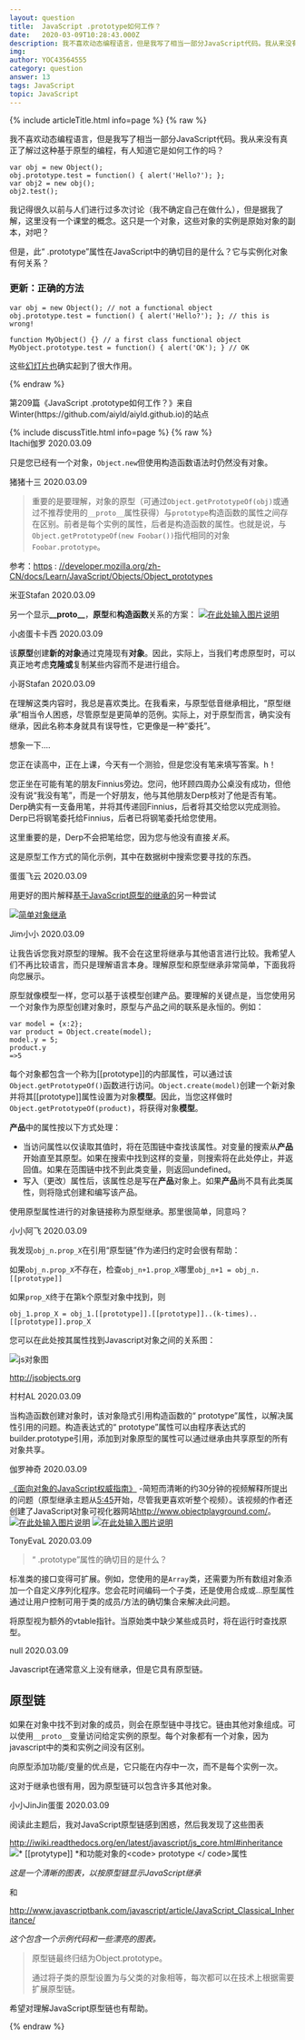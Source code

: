 ```yaml
---
layout: question
title:  JavaScript .prototype如何工作？
date:   2020-03-09T10:28:43.000Z
description: 我不喜欢动态编程语言，但是我写了相当一部分JavaScript代码。我从来没有真正了解过这种基于原型的编程，有人知道它是如何工作的吗？var obj ...
img: 
author: YOC43564555
category: question
answer: 13
tags: JavaScript
topic: JavaScript
---
```

<div class="article-root">
  <div class="article">
    {% include articleTitle.html info=page %}
    {% raw %}
    <div class="article-content"><p><font style="vertical-align: inherit;"><font style="vertical-align: inherit;">我不喜欢动态编程语言，但是我写了相当一部分JavaScript代码。</font><font style="vertical-align: inherit;">我从来没有真正了解过这种基于原型的编程，有人知道它是如何工作的吗？</font></font></p>

<pre><code>var obj = new Object();<font></font>
obj.prototype.test = function() { alert('Hello?'); };<font></font>
var obj2 = new obj();<font></font>
obj2.test();<font></font>
</code></pre>

<p><font style="vertical-align: inherit;"><font style="vertical-align: inherit;">我记得很久以前与人们进行过多次讨论（我不确定自己在做什么），但是据我了解，这里没有一个课堂的概念。</font><font style="vertical-align: inherit;">这只是一个对象，这些对象的实例是原始对象的副本，对吧？</font></font></p>

<p><font style="vertical-align: inherit;"><font style="vertical-align: inherit;">但是，此“ .prototype”属性在JavaScript中的确切目的是什么？</font><font style="vertical-align: inherit;">它与实例化对象有何关系？</font></font></p>

<h3><font style="vertical-align: inherit;"><font style="vertical-align: inherit;">更新：正确的方法</font></font></h3>

<pre><code>var obj = new Object(); // not a functional object<font></font>
obj.prototype.test = function() { alert('Hello?'); }; // this is wrong!<font></font>
<font></font>
function MyObject() {} // a first class functional object<font></font>
MyObject.prototype.test = function() { alert('OK'); } // OK<font></font>
</code></pre>

<p><font style="vertical-align: inherit;"><font style="vertical-align: inherit;">这些</font></font><a href="http://ejohn.org/apps/learn/#64" rel="noreferrer"><font style="vertical-align: inherit;"><font style="vertical-align: inherit;">幻灯片也</font></font></a><font style="vertical-align: inherit;"><font style="vertical-align: inherit;">确实起到了很大作用。</font></font></p></div>
    {% endraw %}
  </div>
  <p class="winter_mark">第209篇《JavaScript .prototype如何工作？》来自Winter(https://github.com/aiyld/aiyld.github.io)的站点</p>
  <div class="discuss-wrapper">
    {% include discussTitle.html info=page %}
    {% raw %}
    <div class="discuss-item">
        <div class="discuss-parent">
          <div class="discuss-meta">
            <span class="discuss-user">Itachi伽罗</span>
            <span class="discuss-time">2020.03.09</span>
          </div>
          <div class="discuss-comment"><p><font style="vertical-align: inherit;"><font style="vertical-align: inherit;">只是您已经有一个对象，</font></font><code>Object.new</code><font style="vertical-align: inherit;"><font style="vertical-align: inherit;">但使用构造函数语法时仍然没有对象。</font></font></p></div>
        </div></div><div class="discuss-item">
        <div class="discuss-parent">
          <div class="discuss-meta">
            <span class="discuss-user">猪猪十三</span>
            <span class="discuss-time">2020.03.09</span>
          </div>
          <div class="discuss-comment"><blockquote>
  <p><font style="vertical-align: inherit;"><font style="vertical-align: inherit;">重要的是要理解，对象的原型（可通过</font></font><code>Object.getPrototypeOf(obj)</code><font style="vertical-align: inherit;"><font style="vertical-align: inherit;">或通过不推荐使用的</font></font><code>__proto__</code><font style="vertical-align: inherit;"><font style="vertical-align: inherit;">属性获得）与</font></font><code>prototype</code><font style="vertical-align: inherit;"><font style="vertical-align: inherit;">构造函数</font><font style="vertical-align: inherit;">的</font><font style="vertical-align: inherit;">属性</font><font style="vertical-align: inherit;">之间存在区别</font><font style="vertical-align: inherit;">。</font><font style="vertical-align: inherit;">前者是每个实例的属性，后者是构造函数的属性。</font><font style="vertical-align: inherit;">也就是说，与</font></font><code>Object.getPrototypeOf(new Foobar())</code><font style="vertical-align: inherit;"><font style="vertical-align: inherit;">指代相同的对象</font></font><code>Foobar.prototype</code><font style="vertical-align: inherit;"><font style="vertical-align: inherit;">。</font></font></p>
</blockquote>

<p><font style="vertical-align: inherit;"><font style="vertical-align: inherit;">参考：</font><a href="https://developer.mozilla.org/en-US/docs/Learn/JavaScript/Objects/Object_prototypes" rel="nofollow noreferrer"><font style="vertical-align: inherit;">https</font></a><font style="vertical-align: inherit;"> : </font></font><a href="https://developer.mozilla.org/en-US/docs/Learn/JavaScript/Objects/Object_prototypes" rel="nofollow noreferrer"><font style="vertical-align: inherit;"><font style="vertical-align: inherit;">//developer.mozilla.org/zh-CN/docs/Learn/JavaScript/Objects/Object_prototypes</font></font></a></p></div>
        </div></div><div class="discuss-item">
        <div class="discuss-parent">
          <div class="discuss-meta">
            <span class="discuss-user">米亚Stafan</span>
            <span class="discuss-time">2020.03.09</span>
          </div>
          <div class="discuss-comment"><p><font style="vertical-align: inherit;"><font style="vertical-align: inherit;">另一个显示</font></font><strong><font style="vertical-align: inherit;"><font style="vertical-align: inherit;">__proto__</font></font></strong><font style="vertical-align: inherit;"><font style="vertical-align: inherit;">，</font></font><strong><font style="vertical-align: inherit;"><font style="vertical-align: inherit;">原型</font></font></strong><font style="vertical-align: inherit;"><font style="vertical-align: inherit;">和</font></font><strong><font style="vertical-align: inherit;"><font style="vertical-align: inherit;">构造函数</font></font></strong><font style="vertical-align: inherit;"><font style="vertical-align: inherit;">关系的方案：
</font></font><a href="https://i.stack.imgur.com/uy5ce.png" rel="nofollow noreferrer"><img src="https://i.stack.imgur.com/uy5ce.png" alt="在此处输入图片说明"></a></p></div>
        </div></div><div class="discuss-item">
        <div class="discuss-parent">
          <div class="discuss-meta">
            <span class="discuss-user">小卤蛋卡卡西</span>
            <span class="discuss-time">2020.03.09</span>
          </div>
          <div class="discuss-comment"><p><font style="vertical-align: inherit;"><font style="vertical-align: inherit;">该</font></font><strong><font style="vertical-align: inherit;"><font style="vertical-align: inherit;">原型</font></font></strong><font style="vertical-align: inherit;"><font style="vertical-align: inherit;">创建</font></font><strong><font style="vertical-align: inherit;"><font style="vertical-align: inherit;">新的对象</font></font></strong><font style="vertical-align: inherit;"><font style="vertical-align: inherit;">通过克隆现有</font></font><strong><font style="vertical-align: inherit;"><font style="vertical-align: inherit;">对象</font></font></strong><font style="vertical-align: inherit;"><font style="vertical-align: inherit;">。</font><font style="vertical-align: inherit;">因此，实际上，当我们考虑原型时，可以真正地考虑</font></font><strong><font style="vertical-align: inherit;"><font style="vertical-align: inherit;">克隆或</font></font></strong><font style="vertical-align: inherit;"><font style="vertical-align: inherit;">复制某些内容而不是进行组合。</font></font></p></div>
        </div></div><div class="discuss-item">
        <div class="discuss-parent">
          <div class="discuss-meta">
            <span class="discuss-user">小哥Stafan</span>
            <span class="discuss-time">2020.03.09</span>
          </div>
          <div class="discuss-comment"><p><font style="vertical-align: inherit;"><font style="vertical-align: inherit;">在理解这类内容时，我总是喜欢类比。</font><font style="vertical-align: inherit;">在我看来，与原型低音继承相比，“原型继承”相当令人困惑，尽管原型是更简单的范例。</font><font style="vertical-align: inherit;">实际上，对于原型而言，确实没有继承，因此名称本身就具有误导性，它更像是一种“委托”。</font></font></p>

<p><font style="vertical-align: inherit;"><font style="vertical-align: inherit;">想象一下....</font></font></p>

<p><font style="vertical-align: inherit;"><font style="vertical-align: inherit;">您正在读高中，正在上课，今天有一个测验，但是您没有笔来填写答案。</font><font style="vertical-align: inherit;">h！</font></font></p>

<p><font style="vertical-align: inherit;"><font style="vertical-align: inherit;">您正坐在可能有笔的朋友Finnius旁边。</font><font style="vertical-align: inherit;">您问，他环顾四周办公桌没有成功，但他没有说“我没有笔”，而是一个好朋友，他与其他朋友Derp核对了他是否有笔。</font><font style="vertical-align: inherit;">Derp确实有一支备用笔，并将其传递回Finnius，后者将其交给您以完成测验。</font><font style="vertical-align: inherit;">Derp已将钢笔委托给Finnius，后者已将钢笔委托给您使用。</font></font></p>

<p><font style="vertical-align: inherit;"><font style="vertical-align: inherit;">这里重要的是，Derp不会把笔给您，因为您</font><font style="vertical-align: inherit;">与他</font><font style="vertical-align: inherit;">没有直接</font></font><em><font style="vertical-align: inherit;"><font style="vertical-align: inherit;">关系</font></font></em><font style="vertical-align: inherit;"><font style="vertical-align: inherit;">。</font></font></p>

<p><font style="vertical-align: inherit;"><font style="vertical-align: inherit;">这是原型工作方式的简化示例，其中在数据树中搜索您要寻找的东西。</font></font></p></div>
        </div></div><div class="discuss-item">
        <div class="discuss-parent">
          <div class="discuss-meta">
            <span class="discuss-user">蛋蛋飞云</span>
            <span class="discuss-time">2020.03.09</span>
          </div>
          <div class="discuss-comment"><p><font style="vertical-align: inherit;"><font style="vertical-align: inherit;">用更好的图片</font><font style="vertical-align: inherit;">解释</font></font><a href="https://github.com/rus0000/jsinheritance" rel="noreferrer"><font style="vertical-align: inherit;"><font style="vertical-align: inherit;">基于JavaScript原型的继承的</font></font></a><font style="vertical-align: inherit;"><font style="vertical-align: inherit;">另一种尝试</font></font></p>

<p><a href="https://github.com/rus0000/jsinheritance" rel="noreferrer"><img src="https://i.stack.imgur.com/6gEKe.png" alt="简单对象继承"></a></p></div>
        </div></div><div class="discuss-item">
        <div class="discuss-parent">
          <div class="discuss-meta">
            <span class="discuss-user">Jim小小</span>
            <span class="discuss-time">2020.03.09</span>
          </div>
          <div class="discuss-comment"><p><font style="vertical-align: inherit;"><font style="vertical-align: inherit;">让我告诉您我对原型的理解。</font><font style="vertical-align: inherit;">我不会在这里将继承与其他语言进行比较。</font><font style="vertical-align: inherit;">我希望人们不再比较语言，而只是理解语言本身。</font><font style="vertical-align: inherit;">理解原型和原型继承非常简单，下面我将向您展示。</font></font></p>

<p><font style="vertical-align: inherit;"><font style="vertical-align: inherit;">原型就像模型一样，您可以基于该模型创建产品。</font><font style="vertical-align: inherit;">要理解的关键点是，当您使用另一个对象作为原型创建对象时，原型与产品之间的联系是永恒的。</font><font style="vertical-align: inherit;">例如：</font></font></p>

<pre><code>var model = {x:2};<font></font>
var product = Object.create(model);<font></font>
model.y = 5;<font></font>
product.y<font></font>
=&gt;5<font></font>
</code></pre>

<p><font style="vertical-align: inherit;"><font style="vertical-align: inherit;">每个对象都包含一个称为[[prototype]]的内部属性，可以通过该</font></font><code>Object.getPrototypeOf()</code><font style="vertical-align: inherit;"><font style="vertical-align: inherit;">函数</font><font style="vertical-align: inherit;">进行访问</font><font style="vertical-align: inherit;">。</font></font><code>Object.create(model)</code><font style="vertical-align: inherit;"><font style="vertical-align: inherit;">创建一个新对象并将其[[prototype]]属性设置为对象</font></font><strong><font style="vertical-align: inherit;"><font style="vertical-align: inherit;">模型</font></font></strong><font style="vertical-align: inherit;"><font style="vertical-align: inherit;">。</font><font style="vertical-align: inherit;">因此，当您这样做时</font></font><code>Object.getPrototypeOf(product)</code><font style="vertical-align: inherit;"><font style="vertical-align: inherit;">，将获得对象</font></font><strong><font style="vertical-align: inherit;"><font style="vertical-align: inherit;">模型</font></font></strong><font style="vertical-align: inherit;"><font style="vertical-align: inherit;">。</font></font></p>

<p><font style="vertical-align: inherit;"></font><strong><font style="vertical-align: inherit;"><font style="vertical-align: inherit;">产品</font></font></strong><font style="vertical-align: inherit;"><font style="vertical-align: inherit;">中的</font><font style="vertical-align: inherit;">属性</font><font style="vertical-align: inherit;">按以下方式处理：</font></font></p>

<ul>
<li><font style="vertical-align: inherit;"><font style="vertical-align: inherit;">当访问属性以仅读取其值时，将在范围链中查找该属性。</font><font style="vertical-align: inherit;">对变量的搜索从</font></font><strong><font style="vertical-align: inherit;"><font style="vertical-align: inherit;">产品</font></font></strong><font style="vertical-align: inherit;"><font style="vertical-align: inherit;">开始</font><font style="vertical-align: inherit;">直至其原型。</font><font style="vertical-align: inherit;">如果在搜索中找到这样的变量，则搜索将在此处停止，并返回值。</font><font style="vertical-align: inherit;">如果在范围链中找不到此类变量，则返回undefined。</font></font></li>
<li><font style="vertical-align: inherit;"><font style="vertical-align: inherit;">写入（更改）属性后，该属性总是写在</font></font><strong><font style="vertical-align: inherit;"><font style="vertical-align: inherit;">产品</font></font></strong><font style="vertical-align: inherit;"><font style="vertical-align: inherit;">对象上。</font><font style="vertical-align: inherit;">如果</font></font><strong><font style="vertical-align: inherit;"><font style="vertical-align: inherit;">产品</font></font></strong><font style="vertical-align: inherit;"><font style="vertical-align: inherit;">尚不具有此类属性，则将隐式创建和编写该产品。</font></font></li>
</ul>

<p><font style="vertical-align: inherit;"><font style="vertical-align: inherit;">使用原型属性进行的对象链接称为原型继承。</font><font style="vertical-align: inherit;">那里很简单，同意吗？</font></font></p></div>
        </div></div><div class="discuss-item">
        <div class="discuss-parent">
          <div class="discuss-meta">
            <span class="discuss-user">小小阿飞</span>
            <span class="discuss-time">2020.03.09</span>
          </div>
          <div class="discuss-comment"><p><font style="vertical-align: inherit;"><font style="vertical-align: inherit;">我发现</font></font><code>obj_n.prop_X</code><font style="vertical-align: inherit;"><font style="vertical-align: inherit;">在引用</font><font style="vertical-align: inherit;">“原型链”作为递归约定时会很有帮助</font><font style="vertical-align: inherit;">：</font></font></p>

<p><font style="vertical-align: inherit;"><font style="vertical-align: inherit;">如果</font></font><code>obj_n.prop_X</code><font style="vertical-align: inherit;"><font style="vertical-align: inherit;">不存在，检查</font></font><code>obj_n+1.prop_X</code><font style="vertical-align: inherit;"><font style="vertical-align: inherit;">哪里</font></font><code>obj_n+1 = obj_n.[[prototype]]</code></p>

<p><font style="vertical-align: inherit;"><font style="vertical-align: inherit;">如果</font></font><code>prop_X</code><font style="vertical-align: inherit;"><font style="vertical-align: inherit;">终于在第k个原型对象中找到，则</font></font></p>

<p><code>obj_1.prop_X = obj_1.[[prototype]].[[prototype]]..(k-times)..[[prototype]].prop_X</code></p>

<p><font style="vertical-align: inherit;"><font style="vertical-align: inherit;">您可以在此处按其属性找到Javascript对象之间的关系图：</font></font></p>

<p> <img src="https://i.stack.imgur.com/2tGyY.jpg" alt="js对象图"> </p>

<p><a href="http://jsobjects.org" rel="noreferrer"><font style="vertical-align: inherit;"><font style="vertical-align: inherit;">http://jsobjects.org</font></font></a></p></div>
        </div></div><div class="discuss-item">
        <div class="discuss-parent">
          <div class="discuss-meta">
            <span class="discuss-user">村村AL</span>
            <span class="discuss-time">2020.03.09</span>
          </div>
          <div class="discuss-comment"><p><font style="vertical-align: inherit;"><font style="vertical-align: inherit;">当构造函数创建对象时，该对象隐式引用构造函数的“ prototype”属性，以解决属性引用的问题。</font><font style="vertical-align: inherit;">构造表达式的“ prototype”属性可以由程序表达式的builder.prototype引用，添加到对象原型的属性可以通过继承由共享原型的所有对象共享。</font></font></p></div>
        </div></div><div class="discuss-item">
        <div class="discuss-parent">
          <div class="discuss-meta">
            <span class="discuss-user">伽罗神奇</span>
            <span class="discuss-time">2020.03.09</span>
          </div>
          <div class="discuss-comment"><p><a href="https://www.youtube.com/watch?v=PMfcsYzj-9M"><font style="vertical-align: inherit;"><font style="vertical-align: inherit;">《面向对象的JavaScript权威指南》</font></font></a><font style="vertical-align: inherit;"><font style="vertical-align: inherit;"> -简短而清晰的约30分钟的视频解释所提出的问题（原型继承主题从</font></font><a href="https://youtu.be/PMfcsYzj-9M?t=344"><font style="vertical-align: inherit;"><font style="vertical-align: inherit;">5:45</font></font></a><font style="vertical-align: inherit;"><font style="vertical-align: inherit;">开始</font><font style="vertical-align: inherit;">，尽管我更喜欢听整个视频）。</font><font style="vertical-align: inherit;">该视频的作者还创建了JavaScript对象可视化器网站</font></font><a href="http://www.objectplayground.com/"><font style="vertical-align: inherit;"><font style="vertical-align: inherit;">http://www.objectplayground.com/</font></font></a><font style="vertical-align: inherit;"><font style="vertical-align: inherit;">。</font></font><a href="https://i.stack.imgur.com/Vf4qR.jpg"><img src="https://i.stack.imgur.com/Vf4qR.jpg" alt="在此处输入图片说明"></a>
<a href="https://i.stack.imgur.com/xcRpT.jpg"><img src="https://i.stack.imgur.com/xcRpT.jpg" alt="在此处输入图片说明"></a></p></div>
        </div></div><div class="discuss-item">
        <div class="discuss-parent">
          <div class="discuss-meta">
            <span class="discuss-user">TonyEvaL</span>
            <span class="discuss-time">2020.03.09</span>
          </div>
          <div class="discuss-comment"><blockquote>
  <p><font style="vertical-align: inherit;"><font style="vertical-align: inherit;">“ .prototype”属性的确切目的是什么？</font></font></p>
</blockquote>

<p><font style="vertical-align: inherit;"><font style="vertical-align: inherit;">标准类的接口变得可扩展。</font><font style="vertical-align: inherit;">例如，您使用的是</font></font><code>Array</code><font style="vertical-align: inherit;"><font style="vertical-align: inherit;">类，还需要为所有数组对象添加一个自定义序列化程序。</font><font style="vertical-align: inherit;">您会花时间编码一个子类，还是使用合成或...原型属性通过让用户控制可用于类的成员/方法的确切集合来解决此问题。</font></font></p>

<p><font style="vertical-align: inherit;"><font style="vertical-align: inherit;">将原型视为额外的vtable指针。</font><font style="vertical-align: inherit;">当原始类中缺少某些成员时，将在运行时查找原型。</font></font></p></div>
        </div></div><div class="discuss-item">
        <div class="discuss-parent">
          <div class="discuss-meta">
            <span class="discuss-user">null</span>
            <span class="discuss-time">2020.03.09</span>
          </div>
          <div class="discuss-comment"><p><font style="vertical-align: inherit;"><font style="vertical-align: inherit;">Javascript在通常意义上没有继承，但是它具有原型链。</font></font></p>

<h2><font style="vertical-align: inherit;"><font style="vertical-align: inherit;">原型链</font></font></h2>

<p><font style="vertical-align: inherit;"><font style="vertical-align: inherit;">如果在对象中找不到对象的成员，则会在原型链中寻找它。</font><font style="vertical-align: inherit;">链由其他对象组成。</font><font style="vertical-align: inherit;">可以使用</font></font><code>__proto__</code><font style="vertical-align: inherit;"><font style="vertical-align: inherit;">变量</font><font style="vertical-align: inherit;">访问给定实例的原型</font><font style="vertical-align: inherit;">。</font><font style="vertical-align: inherit;">每个对象都有一个对象，因为javascript中的类和实例之间没有区别。</font></font></p>

<p><font style="vertical-align: inherit;"><font style="vertical-align: inherit;">向原型添加功能/变量的优点是，它只能在内存中一次，而不是每个实例一次。</font></font></p>

<p><font style="vertical-align: inherit;"><font style="vertical-align: inherit;">这对于继承也很有用，因为原型链可以包含许多其他对象。</font></font></p></div>
        </div></div><div class="discuss-item">
        <div class="discuss-parent">
          <div class="discuss-meta">
            <span class="discuss-user">小小JinJin蛋蛋</span>
            <span class="discuss-time">2020.03.09</span>
          </div>
          <div class="discuss-comment"><p><font style="vertical-align: inherit;"><font style="vertical-align: inherit;">阅读此主题后，我对JavaScript原型链感到困惑，然后我发现了这些图表 </font></font></p>

<p><a href="http://iwiki.readthedocs.org/en/latest/javascript/js_core.html#inheritance" rel="noreferrer"><font style="vertical-align: inherit;"><font style="vertical-align: inherit;">http://iwiki.readthedocs.org/en/latest/javascript/js_core.html#inheritance</font></font></a>
<img src="https://i.stack.imgur.com/rcGmc.png" alt="* [[protytype]] *和功能对象的<code> prototype </ code>属性"></p>

<p><em><font style="vertical-align: inherit;"><font style="vertical-align: inherit;">这是一个清晰的图表，以按原型链显示JavaScript继承</font></font></em></p>

<p><font style="vertical-align: inherit;"><font style="vertical-align: inherit;">和 </font></font></p>

<p><a href="http://www.javascriptbank.com/javascript/article/JavaScript_Classical_Inheritance/" rel="noreferrer"><font style="vertical-align: inherit;"><font style="vertical-align: inherit;">http://www.javascriptbank.com/javascript/article/JavaScript_Classical_Inheritance/</font></font></a></p>

<p><em><font style="vertical-align: inherit;"><font style="vertical-align: inherit;">这个包含一个示例代码和一些漂亮的图表。</font></font></em></p>

<blockquote>
  <p><font style="vertical-align: inherit;"><font style="vertical-align: inherit;">原型链最终归结为Object.prototype。 </font></font></p>
  
  <p><font style="vertical-align: inherit;"><font style="vertical-align: inherit;">通过将子类的原型设置为与父类的对象相等，每次都可以在技术上根据需要扩展原型链。</font></font></p>
</blockquote>

<p><font style="vertical-align: inherit;"><font style="vertical-align: inherit;">希望对理解JavaScript原型链也有帮助。</font></font></p></div>
        </div></div>
    {% endraw %}
  </div>
<div>
